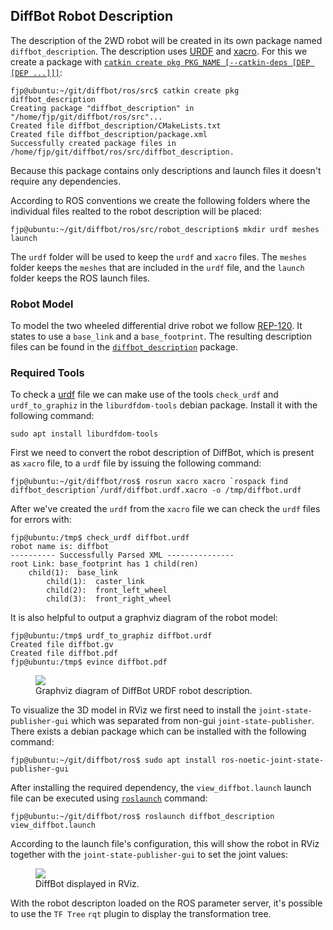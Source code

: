 ## DiffBot Robot Description

The description of the 2WD robot will be created in its own package named `diffbot_description`. 
The description uses [URDF](https://wiki.ros.org/urdf) and [xacro](https://wiki.ros.org/xacro). 
For this we create a package with [`catkin create pkg PKG_NAME [--catkin-deps [DEP [DEP ...]]]`](https://catkin-tools.readthedocs.io/en/latest/verbs/catkin_create.html#catkin-create-pkg):

```console
fjp@ubuntu:~/git/diffbot/ros/src$ catkin create pkg diffbot_description
Creating package "diffbot_description" in "/home/fjp/git/diffbot/ros/src"...
Created file diffbot_description/CMakeLists.txt
Created file diffbot_description/package.xml
Successfully created package files in /home/fjp/git/diffbot/ros/src/diffbot_description.
```

Because this package contains only descriptions and launch files it doesn't require any dependencies. 

According to ROS conventions we create the following folders where the individual files realted to the robot description will be placed:

```console
fjp@ubuntu:~/git/diffbot/ros/src/robot_description$ mkdir urdf meshes launch
``` 

The `urdf` folder will be used to keep the `urdf` and `xacro` files. 
The `meshes` folder keeps the `meshes` that are included in the `urdf` file, and the `launch` folder keeps the ROS launch files.

### Robot Model

To model the two wheeled differential drive robot we follow [REP-120](https://www.ros.org/reps/rep-0120.html#base-link).
It states to use a `base_link` and a `base_footprint`. The resulting description files can be found in the [`diffbot_description`](https://github.com/fjp/diffbot/tree/master/ros/src/diffbot_control) package.


### Required Tools

To check a [urdf](https://wiki.ros.org/urdf) file we can make use of the tools `check_urdf` and `urdf_to_graphiz` in the `liburdfdom-tools` debian package. 
Install it with the following command:

```console
sudo apt install liburdfdom-tools
```

First we need to convert the robot description of DiffBot, which is present as `xacro` file, to a `urdf` file by issuing the following command: 

```console
fjp@ubuntu:~/git/diffbot/ros$ rosrun xacro xacro `rospack find diffbot_description`/urdf/diffbot.urdf.xacro -o /tmp/diffbot.urdf
```

After we've created the `urdf` from the `xacro` file we can check the `urdf` files for errors with:

```console
fjp@ubuntu:/tmp$ check_urdf diffbot.urdf 
robot name is: diffbot
---------- Successfully Parsed XML ---------------
root Link: base_footprint has 1 child(ren)
    child(1):  base_link
        child(1):  caster_link
        child(2):  front_left_wheel
        child(3):  front_right_wheel
```

It is also helpful to output a graphviz diagram of the robot model:

```console
fjp@ubuntu:/tmp$ urdf_to_graphiz diffbot.urdf 
Created file diffbot.gv
Created file diffbot.pdf
fjp@ubuntu:/tmp$ evince diffbot.pdf
```

<figure>
    <a href="https://raw.githubusercontent.com/fjp/diffbot/master/docs/resources/diffbot-tf-tree.png"><img src="https://raw.githubusercontent.com/fjp/diffbot/master/docs/resources/diffbot-tf-tree.png"></a>
    <figcaption>Graphviz diagram of DiffBot URDF robot description.</figcaption>
</figure>


To visualize the 3D model in RViz we first need to install the `joint-state-publisher-gui` which was separated from non-gui `joint-state-publisher`. There exists a debian package which can be installed with the following command:

```console
fjp@ubuntu:~/git/diffbot/ros$ sudo apt install ros-noetic-joint-state-publisher-gui
```

After installing the required dependency, the `view_diffbot.launch` launch file can be executed using [`roslaunch`](http://wiki.ros.org/roslaunch) command:

```console
fjp@ubuntu:~/git/diffbot/ros$ roslaunch diffbot_description view_diffbot.launch
```

According to the launch file's configuration, this will show the robot in RViz together with the `joint-state-publisher-gui` to set the joint values:

<figure>
    <a href="https://raw.githubusercontent.com/fjp/diffbot/master/docs/resources/rviz_diffbot_meshes.png"><img src="https://raw.githubusercontent.com/fjp/diffbot/master/docs/resources/rviz_diffbot_meshes.png"></a>
    <figcaption>DiffBot displayed in RViz.</figcaption>
</figure>

With the robot descripton loaded on the ROS parameter server, it's possible to use the `TF Tree` `rqt` plugin to display the transformation tree.
